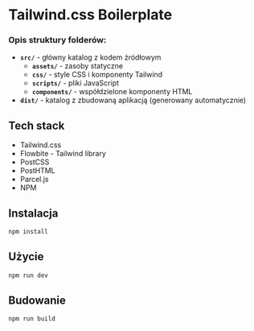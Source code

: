 # Tailwind.css Boilerplate
### Opis struktury folderów:
- **`src/`** - główny katalog z kodem źródłowym
  - **`assets/`** - zasoby statyczne
  - **`css/`** - style CSS i komponenty Tailwind
  - **`scripts/`** - pliki JavaScript
  - **`components/`** - współdzielone komponenty HTML
- **`dist/`** - katalog z zbudowaną aplikacją (generowany automatycznie)

## Tech stack
- Tailwind.css
- Flowbite - Tailwind library
- PostCSS
- PostHTML
- Parcel.js
- NPM

## Instalacja
```bash
npm install
```
## Użycie
```bash
npm run dev
```
## Budowanie
```bash
npm run build
```
